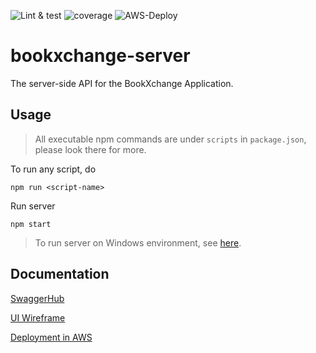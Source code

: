 ![Lint & test](https://github.com/shreyas-sriram/bookxchange-server/workflows/Lint%20and%20Test/badge.svg)
![coverage](https://img.shields.io/badge/Coverage-95.01%25-brightgreen?logo=npm&labelColor=363E46&color=00C251)
![AWS-Deploy](https://github.com/shreyas-sriram/bookxchange-server/workflows/Deploy/badge.svg)

# bookxchange-server

The server-side API for the BookXchange Application.

## Usage

> All executable npm commands are under `scripts` in `package.json`, please look there for more.

To run any script, do

```
npm run <script-name>
```

Run server

```
npm start
```

> To run server on Windows environment, see [here](docs/development/README.md#unable-to-run-server-on-windows).

## Documentation

[SwaggerHub](docs/swagger/README.md)

[UI Wireframe](docs/ui-wireframe/README.md)

[Deployment in AWS](docs/deployment/README.md)
